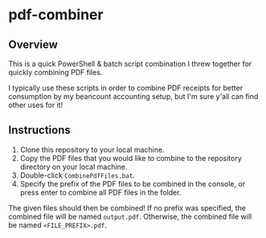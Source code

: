 # pdf-combiner

## Overview
This is a quick PowerShell & batch script combination I threw together for quickly combining PDF files.

I typically use these scripts in order to combine PDF receipts for better consumption by my beancount accounting setup, but I'm sure y'all can find other uses for it!

## Instructions
1. Clone this repository to your local machine.
2. Copy the PDF files that you would like to combine to the repository directory on your local machine.
3. Double-click `CombinePdfFiles.bat`.
4. Specify the prefix of the PDF files to be combined in the console, or press enter to combine all PDF files in the folder.

The given files should then be combined!
If no prefix was specified, the combined file will be named `output.pdf`. Otherwise, the combined file will be named `<FILE_PREFIX>.pdf`.
